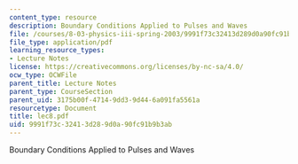 ```yaml
---
content_type: resource
description: Boundary Conditions Applied to Pulses and Waves
file: /courses/8-03-physics-iii-spring-2003/9991f73c32413d289d0a90fc91b9b3ab_lec8.pdf
file_type: application/pdf
learning_resource_types:
- Lecture Notes
license: https://creativecommons.org/licenses/by-nc-sa/4.0/
ocw_type: OCWFile
parent_title: Lecture Notes
parent_type: CourseSection
parent_uid: 3175b00f-4714-9dd3-9d44-6a091fa5561a
resourcetype: Document
title: lec8.pdf
uid: 9991f73c-3241-3d28-9d0a-90fc91b9b3ab
---
```

Boundary Conditions Applied to Pulses and Waves